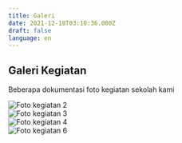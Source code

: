```yaml
---
title: Galeri
date: 2021-12-18T03:10:36.000Z
draft: false
language: en
---
```


<!-- @format -->

<section class="py-12 bg-white dark:bg-gray-900">
  <div class="max-w-screen-xl mx-auto px-4 lg:px-8">
    <div class="mb-10 text-center">
      <h2 class="text-3xl font-bold text-gray-800 dark:text-white">Galeri Kegiatan</h2>
      <p class="mt-2 text-gray-600 dark:text-gray-300">Beberapa dokumentasi foto kegiatan sekolah kami</p>
    </div>
    <div class="grid grid-cols-1 sm:grid-cols-2 md:grid-cols-3 gap-6">
      <div>
        <img class="object-cover w-full h-64 rounded-lg shadow-md" src="/images/gallery/Screenshot 2025-06-24 020258.png" alt="Foto kegiatan 2" />
      </div>
      <div>
        <img class="object-cover w-full h-64 rounded-lg shadow-md" src="/images/gallery/Screenshot 2025-06-24 020324.png" alt="Foto kegiatan 3" />
      </div>
      <div>
        <img class="object-cover w-full h-64 rounded-lg shadow-md" src="/images/gallery/Screenshot 2025-06-24 020342.png" alt="Foto kegiatan 4" />
      </div>
      <div>
        <img class="object-cover w-full h-64 rounded-lg shadow-md" src="/images/galeri/6.jpg" alt="Foto kegiatan 6" />
      </div>
    </div>
  </div>
</section>

